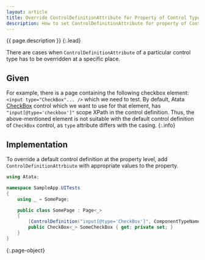 ```yaml
---
layout: article
title: Override ControlDefinitionAttribute for Property of Control Type
description: How to set ControlDefinitionAttribute for property of Control type.
---
```


{{ page.description }}
{:.lead}

There are cases when `ControlDefinitionAttribute` of a particular control type has to be overridden at a specific place.

## Given

For example, there is a page containing the following checkbox element: `<input type="CheckBox"... />` which we need to test.
By default, Atata [CheckBox](/components/#checkbox) control which we want to use for that element, has `"input[@type='checkbox']"` scope XPath in the control definition.
Thus, the above-mentioned element is not suitable with the default control definition of `CheckBox` control, as `type` attribute differs with the casing.
{:.info}

## Implementation

To override a default control definition at the property level, add `ControlDefinitionAttrbiute` with appropriate values to the property.

```cs
using Atata;

namespace SampleApp.UITests
{
    using _ = SomePage;

    public class SomePage : Page<_>
    {
        [ControlDefinition("input[@type='CheckBox']", ComponentTypeName = "checkbox")] // Overrides the default definition of the checkbox control.
        public CheckBox<_> SomeCheckBox { get; private set; }
    }
}
```
{:.page-object}
